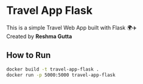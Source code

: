 # Travel App Flask

This is a simple Travel Web App built with Flask 🌍✈️  
Created by **Reshma Gutta**

## How to Run

```bash
docker build -t travel-app-flask .
docker run -p 5000:5000 travel-app-flask
